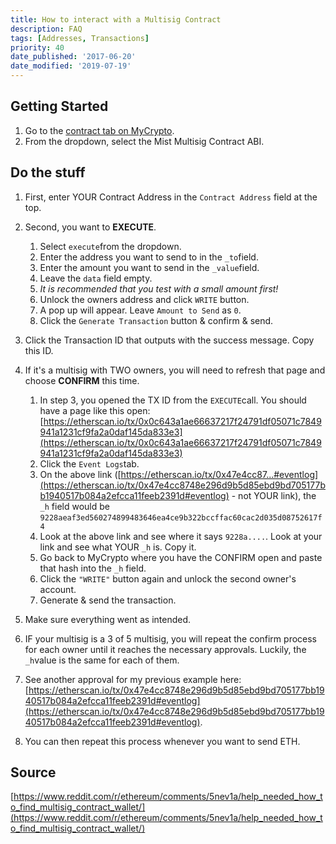 ```yaml
---
title: How to interact with a Multisig Contract
description: FAQ
tags: [Addresses, Transactions]
priority: 40
date_published: '2017-06-20'
date_modified: '2019-07-19'
---
```


## Getting Started

1. Go to the [contract tab on MyCrypto](https://mycrypto.com/contracts/interact).
2. From the dropdown, select the Mist Multisig Contract ABI.

## Do the stuff

1. First, enter YOUR Contract Address in the `Contract Address` field at the top.

2. Second, you want to **EXECUTE**.
   1. Select `execute`from the dropdown.
   2. Enter the address you want to send to in the `_to`field.
   3. Enter the amount you want to send in the `_value`field.
   4. Leave the `data` field empty.
   5. *It is recommended that you test with a small amount first!*
   6. Unlock the owners address and click `WRITE` button.
   7. A pop up will appear. Leave `Amount to Send` as `0`.
   8. Click the `Generate Transaction` button & confirm & send.

3. Click the Transaction ID that outputs with the success message. Copy this ID.

4. If it's a multisig with TWO owners, you will need to refresh that page and choose **CONFIRM** this time.
   1. In step 3, you opened the TX ID from the `EXECUTE`call. You should have a page like this open: [https://etherscan.io/tx/0x0c643a1ae66637217f24791df05071c7849941a1231cf9fa2a0daf145da833e3](https://etherscan.io/tx/0x0c643a1ae66637217f24791df05071c7849941a1231cf9fa2a0daf145da833e3)
   2. Click the `Event Logs`tab.
   3. On the above link ([https://etherscan.io/tx/0x47e4cc87...#eventlog](https://etherscan.io/tx/0x47e4cc8748e296d9b5d85ebd9bd705177bb1940517b084a2efcca11feeb2391d#eventlog) - not YOUR link), the `_h` field would be `9228aeaf3ed560274899483646ea4ce9b322bccffac60cac2d035d08752617f4`
   4. Look at the above link and see where it says `9228a....`. Look at your link and see what YOUR `_h` is. Copy it.
   5. Go back to MyCrypto where you have the CONFIRM open and paste that hash into the `_h` field.
   6. Click the `"WRITE"` button again and unlock the second owner's account.
   7. Generate & send the transaction.

5. Make sure everything went as intended.

6. IF your multisig is a 3 of 5 multisig, you will repeat the confirm process for each owner until it reaches the necessary approvals. Luckily, the `_h`value is the same for each of them.

7. See another approval for my previous example here: [https://etherscan.io/tx/0x47e4cc8748e296d9b5d85ebd9bd705177bb1940517b084a2efcca11feeb2391d#eventlog](https://etherscan.io/tx/0x47e4cc8748e296d9b5d85ebd9bd705177bb1940517b084a2efcca11feeb2391d#eventlog).

8. You can then repeat this process whenever you want to send ETH.

## Source

[https://www.reddit.com/r/ethereum/comments/5nev1a/help_needed_how_to_find_multisig_contract_wallet/](https://www.reddit.com/r/ethereum/comments/5nev1a/help_needed_how_to_find_multisig_contract_wallet/)
